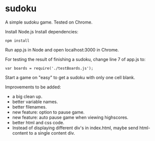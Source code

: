 # sudoku
A simple sudoku game. Tested on Chrome.

Install Node.js
Install dependencies:

<code>npm install</code>

Run app.js in Node and open localhost:3000 in Chrome.

For testing the result of finishing a sudoku, change line 7 of app.js to:

<code>var boards = require('./testBoards.js');</code>

Start a game on "easy" to get a sudoku with only one cell blank.

Improvements to be added:
<ul>
  <li>a big clean up.</li>
  <li>better variable names.</li>
  <li>better filenames.</li>
  <li>new feature: option to pause game.</li>
  <li>new feature: auto pause game when viewing highscores.</li>
  <li>better html and css code.</li>
  <li>Instead of displaying different div's in index.html, maybe send html-content to a single content div.</li>
</ul>
